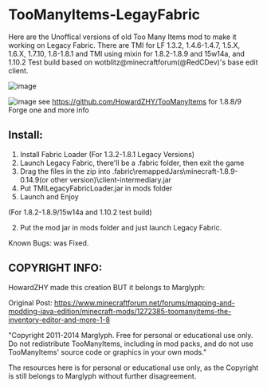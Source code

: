 # TooManyItems-LegayFabric

Here are the Unoffical versions of old Too Many Items mod to make it working on Legacy Fabric. There are TMI for LF 1.3.2, 1.4.6-1.4.7, 1.5.X, 1.6.X, 1.7.10, 1.8-1.8.1
and TMI using mixin for 1.8.2-1.8.9 and 15w14a, and 1.10.2 Test build based on wotblitz@minecraftforum(@RedCDev)'s base edit client.

![image](https://github.com/HowardZHY/TooManyItems-LegayFabric/blob/1.8.9/TMILF.png)

![image](https://github.com/HowardZHY/TooManyItems-LegayFabric/blob/1.8.9/TMI15w14a.png)
see https://github.com/HowardZHY/TooManyItems for 1.8.8/9 Forge one and more info

## Install:
1. Install Fabric Loader
(For 1.3.2-1.8.1 Legacy Versions)
2. Launch Legacy Fabric, there'll be a .fabric folder, then exit the game
3. Drag the files in the zip into .fabric\remappedJars\minecraft-1.8.9-0.14.9(or other version)\client-intermediary.jar
4. Put TMILegacyFabricLoader.jar in mods folder
5. Launch and Enjoy

(For 1.8.2-1.8.9/15w14a and 1.10.2 test build)

2. Put the mod jar in mods folder and just launch Legacy Fabric.

Known Bugs: was Fixed.

## COPYRIGHT INFO:

HowardZHY made this creation BUT it belongs to Marglyph:

Original Post: https://www.minecraftforum.net/forums/mapping-and-modding-java-edition/minecraft-mods/1272385-toomanyitems-the-inventory-editor-and-more-1-8

"Copyright 2011-2014 Marglyph. Free for personal or educational use only. Do not redistribute TooManyItems, including in mod packs, and do not use TooManyItems' source code or graphics in your own mods."

The resources here is for personal or educational use only, as the Copyright is still belongs to Marglyph without further disagreement.
